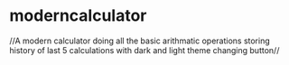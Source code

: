 # moderncalculator
//A modern calculator doing all the basic arithmatic operations storing history of last 5 calculations with dark and light theme changing button//
